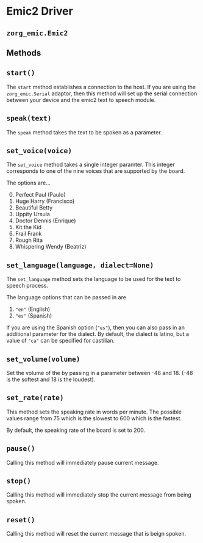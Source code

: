 # Emic2 Driver

## `zorg_emic.Emic2`

## Methods

## `start()`

The `start` method establishes a connection to the host.
If you are using the `zorg_emic.Serial` adaptor, then
this method will set up the serial connection between
your device and the emic2 text to speech module.

## `speak(text)`

The `speak` method takes the text to be spoken as a parameter.

## `set_voice(voice)`

The `set_voice` method takes a single integer paramter.
This integer corresponds to one of the nine voices that
are supported by the board.

The options are...

0. Perfect Paul (Paulo)
1. Huge Harry (Francisco)
2. Beautiful Betty
3. Uppity Ursula
4. Doctor Dennis (Enrique)
5. Kit the Kid
6. Frail Frank
7. Rough Rita
8. Whispering Wendy (Beatriz)

## `set_language(language, dialect=None)`

The `set_language` method sets the language to be used for the text to speech process.

The language options that can be passed in are

1. `"en"` (English)
2. `"es"` (Spanish)

If you are using the Spanish option (`"es"`), then you can also pass in an additional parameter for the dialect.
By default, the dialect is latino, but a value of `"ca"` can be specified for castilian. 

## `set_volume(volume)`

Set the volume of the by passing in a parameter between -48 and 18. (-48 is the softest and 18 is the loudest).

## `set_rate(rate)`
This method sets the speaking rate in words per minute.
The possible values range from 75 which is the slowest to 600 which is the fastest.

By default, the speaking rate of the board is set to 200.

## `pause()`

Calling this method will immediately pause current message.

## `stop()`

Calling this method will immediately stop the current message from being spoken.

## `reset()`

Calling this method will reset the current message that is beign spoken.
